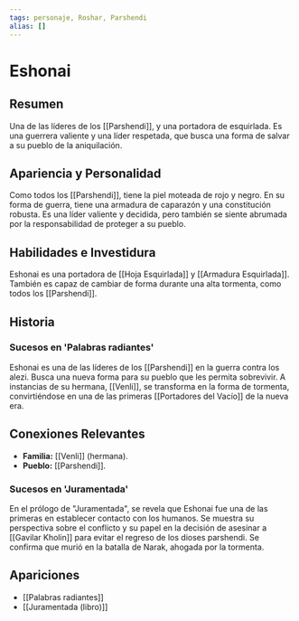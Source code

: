 ```yaml
---
tags: personaje, Roshar, Parshendi
alias: []
---
```


# Eshonai

## Resumen
Una de las líderes de los [[Parshendi]], y una portadora de esquirlada. Es una guerrera valiente y una líder respetada, que busca una forma de salvar a su pueblo de la aniquilación.

## Apariencia y Personalidad
Como todos los [[Parshendi]], tiene la piel moteada de rojo y negro. En su forma de guerra, tiene una armadura de caparazón y una constitución robusta. Es una líder valiente y decidida, pero también se siente abrumada por la responsabilidad de proteger a su pueblo.

## Habilidades e Investidura
Eshonai es una portadora de [[Hoja Esquirlada]] y [[Armadura Esquirlada]]. También es capaz de cambiar de forma durante una alta tormenta, como todos los [[Parshendi]].

## Historia
### Sucesos en 'Palabras radiantes'
Eshonai es una de las líderes de los [[Parshendi]] en la guerra contra los alezi. Busca una nueva forma para su pueblo que les permita sobrevivir. A instancias de su hermana, [[Venli]], se transforma en la forma de tormenta, convirtiéndose en una de las primeras [[Portadores del Vacío]] de la nueva era.

## Conexiones Relevantes
* **Familia:** [[Venli]] (hermana).
* **Pueblo:** [[Parshendi]].

### Sucesos en 'Juramentada'
En el prólogo de "Juramentada", se revela que Eshonai fue una de las primeras en establecer contacto con los humanos. Se muestra su perspectiva sobre el conflicto y su papel en la decisión de asesinar a [[Gavilar Kholin]] para evitar el regreso de los dioses parshendi. Se confirma que murió en la batalla de Narak, ahogada por la tormenta.

## Apariciones
* [[Palabras radiantes]]
* [[Juramentada (libro)]]
